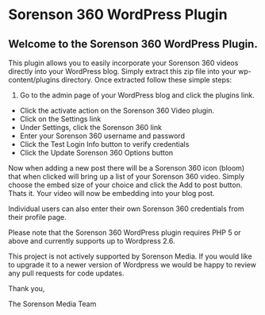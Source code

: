 # Sorenson 360 WordPress Plugin

## Welcome to the Sorenson 360 WordPress Plugin.

This plugin allows you to easily incorporate your Sorenson 360 videos
directly into your WordPress blog. Simply extract this zip file
into your wp-content/plugins directory. Once extracted follow these
simple steps:

1. Go to the admin page of your WordPress blog and click the plugins link.
* Click the activate action on the Sorenson 360 Video plugin.
* Click on the Settings link
* Under Settings, click the Sorenson 360 link
* Enter your Sorenson 360 username and password
* Click the Test Login Info button to verify credentials
* Click the Update Sorenson 360 Options button

Now when adding a new post there will be a Sorenson 360 icon (bloom)
that when clicked will bring up a list of your Sorenson 360 video.
Simply choose the embed size of your choice and click the Add to post button.
Thats it. Your video will now be embedding into your blog post.

Individual users can also enter their own Sorenson 360 credentials
from their profile page.

Please note that the Sorenson 360 WordPress plugin requires PHP 5 or above and currently supports up to Wordpress 2.6.

This project is not actively supported by Sorenson Media. If you would like to upgrade it to a newer version of Wordpress
we would be happy to review any pull requests for code updates.

Thank you,

The Sorenson Media Team  

